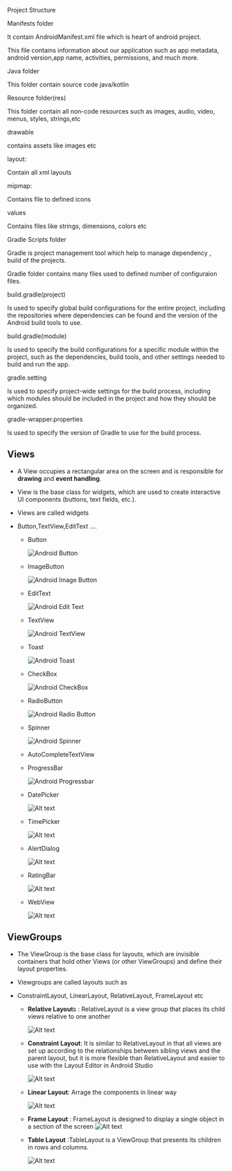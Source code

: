Project Structure


Manifests folder

It contain AndroidManifest.xml file which is heart of android project.

This file contains information about our application such as app metadata, android version,app name, activities, permissions, and much more.

Java folder

This folder contain source code java/kotlin

Resource folder(res)

This folder contain all non-code resources such as images, audio, video, menus, styles, strings,etc

drawable

contains assets like images etc

layout:

Contain all xml layouts

mipmap:

Contains file to defined icons

values

Contains files like strings, dimensions, colors etc

Gradle Scripts folder

Gradle is project management tool which help to manage dependency , build of the projects.

Gradle folder contains many files used to defined number of configuraion files.

build.gradle(project)

Is used to specify global build configurations for the entire project, including the repositories where dependencies can be found and the version of the Android build tools to use.

build.gradle(module)

Is used to specify the build configurations for a specific module within the project, such as the dependencies, build tools, and other settings needed to build and run the app.

gradle.setting

Is used to specify project-wide settings for the build process, including which modules should be included in the project and how they should be organized.

gradle-wrapper.properties

Is used to specify the version of Gradle to use for the build process.



## Views

- A View occupies a rectangular area on the screen and is responsible for **drawing** and **event handling**.

- View is the base class for widgets, which are used to create interactive UI components (buttons, text fields, etc.).

- Views are called widgets

- Button,TextView,EditText ....

  - Button

    ![Android Button](images/image-5.png)

  - ImageButton

    ![Android Image Button](images/image-6.png)

  - EditText

    ![Android Edit Text](images/image-7.png)

  - TextView

    ![Android TextView](images/image-8.png)

  - Toast

    ![Android Toast](images/image-10.png)

  - CheckBox

    ![Android CheckBox](images/image-11.png)

  - RadioButton

    ![Android Radio Button](images/image-12.png)

  - Spinner

    ![Android Spinner](images/image-13.png)

  - AutoCompleteTextView

  - ProgressBar

    ![Android Progressbar](images/image-14.png)

  - DatePicker

    ![Alt text](images/image-15.png)

  - TimePicker

    ![Alt text](images/image-16.png)

  - AlertDialog

    ![Alt text](images/image-17.png)

  - RatingBar

    ![Alt text](images/image-18.png)

  - WebView

    ![Alt text](images/image-19.png)

## ViewGroups

- The ViewGroup is the base class for layouts, which are invisible containers that hold other Views (or other ViewGroups) and define their layout properties.

- Viewgroups are called layouts such as

- ConstraintLayout, LinearLayout, RelativeLayout, FrameLayout etc

  - **Relative Layout**s :
    RelativeLayout is a view group that places its child views relative to one another

    ![Alt text](images/image-1.png)

  - **Constraint Layout**: It is similar to RelativeLayout in that all views are set up according to the relationships between sibling views and the parent layout, but it is more flexible than RelativeLayout and easier to use with the Layout Editor in Android Studio

    ![Alt text](images/image-3.png)

  - **Linear Layout**: Arrage the components in linear way

    ![Alt text](images/image.png)

  - **Frame Layout** : FrameLayout is designed to display a single object in a section of the screen
    ![Alt text](images/image-2.png)

  - **Table Layout** :TableLayout is a ViewGroup that presents its children in rows and columns.

    ![Alt text](images/image-4.png)
